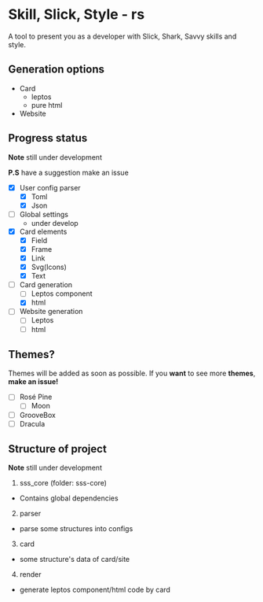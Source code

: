 # Skill, Slick, Style - rs

A tool to present you as a developer with Slick, Shark, Savvy skills and style.

## Generation options

- Card
  - leptos
  - pure html
- Website

## Progress status

**Note** still under development

**P.S** have a suggestion make an issue

- [x] User config parser
  - [x] Toml
  - [x] Json
- [ ] Global settings
  - under develop
- [x] Card elements
  - [x] Field
  - [x] Frame
  - [x] Link
  - [x] Svg(Icons)
  - [x] Text
- [ ] Card generation
  - [ ] Leptos component
  - [x] html
- [ ] Website generation
  - [ ] Leptos
  - [ ] html

## Themes?

Themes will be added as soon as possible.
If you **want** to see more **themes**, **make an issue!**

- [ ] Rosé Pine
  - [ ] Moon
- [ ] GrooveBox
- [ ] Dracula

## Structure of project

**Note** still under development

1. sss_core (folder: sss-core)

- Contains global dependencies

2. parser

- parse some structures into configs

3. card

- some structure's data of card/site

4. render

- generate leptos component/html code by card
